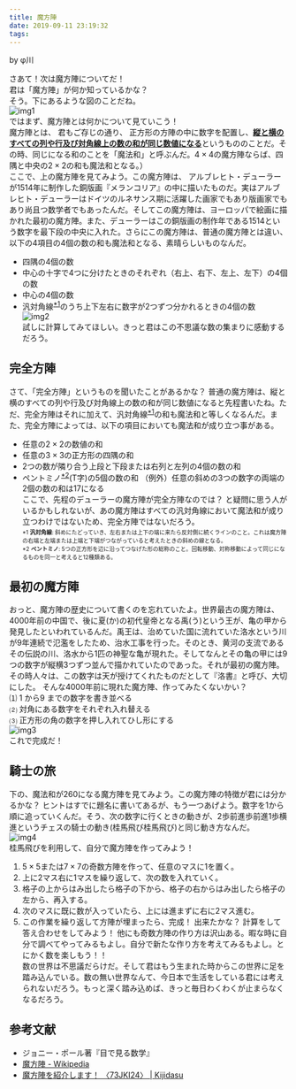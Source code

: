 ```yaml
---
title: 魔方陣
date: 2019-09-11 23:19:32
tags:
---
```


by φ川

さあて！次は魔方陣についてだ！  
君は「魔方陣」が何か知っているかな？  
そう。下にあるような図のことだね。  
![img1]()  
ではまず、魔方陣とは何かについて見ていこう！  
魔方陣とは、 君もご存じの通り、 正方形の方陣の中に数字を配置し、<u>**縦と横のすべての列や行及び対角線上の数の和が同じ数値になる**</u>というもののことだ。その時、同じになる和のことを「魔法和」と呼ぶんだ。$4\times4$の魔方陣ならば、四隅と中央の$2\times2$の和も魔法和となる。）  
ここで、上の魔方陣を見てみよう。この魔方陣は、 アルブレヒト・デューラーが1514年に制作した銅版画『メランコリア』の中に描いたものだ。実はアルブレヒト・デューラーはドイツのルネサンス期に活躍した画家でもあり版画家でもあり尚且つ数学者でもあったんだ。そしてこの魔方陣は、ヨーロッパで絵画に描かれた最初の魔方陣。また、デューラーはこの銅版画の制作年である1514という数字を最下段の中央に入れた。さらにこの魔方陣は、普通の魔方陣とは違い、以下の4項目の4個の数の和も魔法和となる、素晴らしいものなんだ。 
* 四隅の4個の数
* 中心の十字で4つに分けたときのそれぞれ（右上、右下、左上、左下）の4個の数
* 中心の4個の数
* 汎対角線<sup><a href="#1">\*1</a></sup>のうち上下左右に数字が2つずつ分かれるときの4個の数  
![img2]()  
試しに計算してみてほしい。きっと君はこの不思議な数の集まりに感動するだろう。

## 完全方陣
さて、「完全方陣」というものを聞いたことがあるかな？ 普通の魔方陣は、縦と横のすべての列や行及び対角線上の数の和が同じ数値になると先程書いたね。ただ、完全方陣はそれに加えて、汎対角線<sup><a href="#1">\*1</a></sup>の和も魔法和と等しくなるんだ。また、完全方陣によっては、以下の項目においても魔法和が成り立つ事がある。
* 任意の$2\times2$の数値の和
* 任意の$3\times3$の正方形の四隅の和
* 2つの数が隣り合う上段と下段または右列と左列の4個の数の和
* ペントミノ<sup><a href="#2">\*2</a></sup>(T字)の5個の数の和
（例外）任意の斜めの3つの数字の両端の2個の数の和は17になる  
ここで、先程のデューラーの魔方陣が完全方陣なのでは？ と疑問に思う人がいるかもしれないが、あの魔方陣はすべての汎対角線において魔法和が成り立つわけではないため、完全方陣ではないだろう。  
<span id="1" style="font-size:x-small">\*1 **汎対角線**: 斜めにたどっていき、左右または上下の端に来たら反対側に続くラインのこと。これは魔方陣の右端と左端または上端と下端がつながっていると考えたときの斜めの線となる。  
<span id="2" style="font-size:x-small">\*2 **ペントミノ**: 5つの正方形を辺に沿ってつなげた形の総称のこと。回転移動、対称移動によって同じになるものを同一と考えると12種類ある。

## 最初の魔方陣
おっと、魔方陣の歴史について書くのを忘れていたよ。世界最古の魔方陣は、4000年前の中国で、後に夏(か)の初代皇帝となる禹(う)という王が、亀の甲から発見したといわれているんだ。禹王は、治めていた国に流れていた洛水という川が9年連続で氾濫をしたため、治水工事を行った。そのとき、黄河の支流であるその伝説の川、洛水から1匹の神聖な亀が現れた。そしてなんとその亀の甲には9つの数字が縦横3つずつ並んで描かれていたのであった。それが最初の魔方陣。その時人々は、この数字は天が授けてくれたものだとして『洛書』と呼び、大切にした。
そんな4000年前に現れた魔方陣、作ってみたくないかい？  
⑴ 1 から9 までの数字を書き並べる  
⑵ 対角にある数字をそれぞれ入れ替える  
⑶ 正方形の角の数字を押し入れてひし形にする  
![img3]()  
これで完成だ！
## 騎士の旅
下の、魔法和が260になる魔方陣を見てみよう。この魔方陣の特徴が君には分かるかな？ ヒントはすでに題名に書いてあるが、もう一つあげよう。数字を1から順に追っていくんだ。そう、次の数字に行くときの動きが、2歩前進歩前進1歩横進というチェスの騎士の動き(桂馬飛び桂馬飛び)と同じ動き方なんだ。  
![img4]()  
桂馬飛びを利用して、自分で魔方陣を作ってみよう！
1.  $5\times5$または$7\times7$の奇数方陣を作って、任意のマスに1を置く。
3.  上に2マス右に1マスを繰り返して、次の数を入れていく。
6.  格子の上からはみ出したら格子の下から、格子の右からはみ出したら格子の左から、再入する。
10.  次のマスに既に数が入っていたら、上には進まずに右に2マス進む。
15.  この作業を繰り返して方陣が埋まったら、完成！
出来たかな？ 計算をして答え合わせをしてみよう！ 他にも奇数方陣の作り方は沢山ある。暇な時に自分で調べてやってみるもよし。自分で新たな作り方を考えてみるもよし。とにかく数を楽しもう！！  
数の世界は不思議だらけだ。そして君はもう生まれた時からこの世界に足を踏み込んでいる。数の無い世界なんて、今日本で生活をしている君には考えられないだろう。もっと深く踏み込めば、きっと毎日わくわくが止まらなくなるだろう。

## 参考文献
* ジョニー・ポール著『目で見る数学』
* [魔方陣 - Wikipedia](https://ja.wikipedia.org/wiki/%E9%AD%94%E6%96%B9%E9%99%A3)
* [魔方陣を紹介します！ 〈73JKI24〉 | Kijidasu](https://kijidasu.com/?p=14545)

